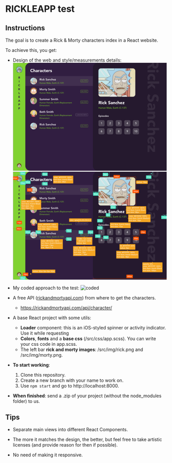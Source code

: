 # RICKLEAPP test

## Instructions

The goal is to create a Rick & Morty characters index in a React website.

To achieve this, you get:

- Design of the web and style/measurements details:
![design](https://github.com/axlalvaro/rickleapp-test/blob/master/rickleapp.png)
![measurements](https://github.com/axlalvaro/rickleapp-test/blob/master/rickleapp_measurements.png)

- My coded approach to the test:
![coded](https://github.com/axlalvaro/rickleapp-test/blob/master/rickleapp.gif)

- A free API ([rickandmortyapi.com](https://rickandmortyapi.com)) from where to get the characters.
  - https://rickandmortyapi.com/api/character/

- A base React project with some utils:
  - **Loader** component: this is an iOS-styled spinner or activity indicator. Use it while requesting 
  - **Colors**, **fonts** and a **base css** (/src/css/app.scss). You can write your css code in app.scss.
  - The left bar **rick and morty images**: /src/img/rick.png and /src/img/morty.png.

- **To start working**:
  1. Clone this repository.
  2. Create a new branch with your name to work on.
  3. Use `npm start` and go to http://localhost:8000.

- **When finished**: send a .zip of your project (without the node_modules folder) to us.

## Tips

- Separate main views into different React Components.

- The more it matches the design, the better, but feel free to take artistic licenses (and provide reason for then if possible).

- No need of making it responsive.
